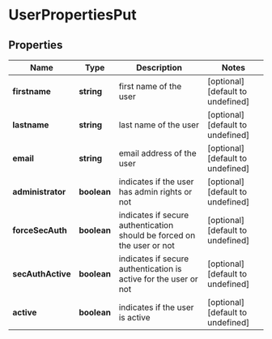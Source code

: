 # UserPropertiesPut

## Properties
| Name | Type | Description | Notes |
| ------------ | ------------- | ------------- | ------------- |
| **firstname** | **string** | first name of the user | [optional] [default to undefined] |
| **lastname** | **string** | last name of the user | [optional] [default to undefined] |
| **email** | **string** | email address of the user | [optional] [default to undefined] |
| **administrator** | **boolean** | indicates if the user has admin rights or not | [optional] [default to undefined] |
| **forceSecAuth** | **boolean** | indicates if secure authentication should be forced on the user or not | [optional] [default to undefined] |
| **secAuthActive** | **boolean** | indicates if secure authentication is active for the user or not | [optional] [default to undefined] |
| **active** | **boolean** | indicates if the user is active | [optional] [default to undefined] |


